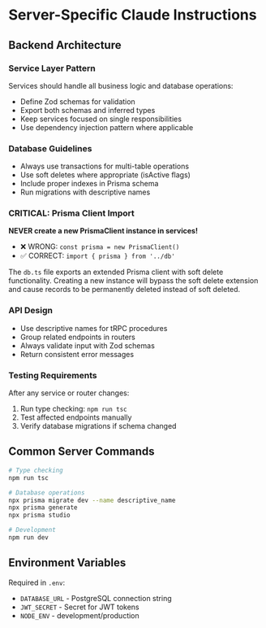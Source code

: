 # Server-Specific Claude Instructions

## Backend Architecture

### Service Layer Pattern
Services should handle all business logic and database operations:
- Define Zod schemas for validation
- Export both schemas and inferred types
- Keep services focused on single responsibilities
- Use dependency injection pattern where applicable

### Database Guidelines
- Always use transactions for multi-table operations
- Use soft deletes where appropriate (isActive flags)
- Include proper indexes in Prisma schema
- Run migrations with descriptive names

### CRITICAL: Prisma Client Import
**NEVER create a new PrismaClient instance in services!**
- ❌ WRONG: `const prisma = new PrismaClient()`
- ✅ CORRECT: `import { prisma } from '../db'`

The `db.ts` file exports an extended Prisma client with soft delete functionality. Creating a new instance will bypass the soft delete extension and cause records to be permanently deleted instead of soft deleted.

### API Design
- Use descriptive names for tRPC procedures
- Group related endpoints in routers
- Always validate input with Zod schemas
- Return consistent error messages

### Testing Requirements
After any service or router changes:
1. Run type checking: `npm run tsc`
2. Test affected endpoints manually
3. Verify database migrations if schema changed

## Common Server Commands
```bash
# Type checking
npm run tsc

# Database operations
npx prisma migrate dev --name descriptive_name
npx prisma generate
npx prisma studio

# Development
npm run dev
```

## Environment Variables
Required in `.env`:
- `DATABASE_URL` - PostgreSQL connection string
- `JWT_SECRET` - Secret for JWT tokens
- `NODE_ENV` - development/production